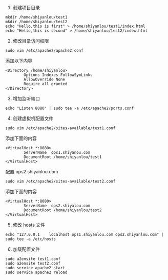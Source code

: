 1. 创建项目目录

```
mkdir /home/shiyanlou/test1
mkdir /home/shiyanlou/test2
echo "Hello,this is first" > /home/shiyanlou/test1/index.html
echo "Hello,this is second" > /home/shiyanlou/test2/index.html
```

2. 修改目录访问权限

```
sudo vim /etc/apache2/apache2.conf
```

添加以下内容

```
<Directory /home/shiyanlou>
        Options Indexes FollowSymLinks
        AllowOverride None
        Require all granted
</Directory>
```

3. 增加监听端口

```
echo "Listen 8080" | sudo tee -a /etc/apache2/ports.conf
```

4. 创建虚拟机配置文件

```
sudo vim /etc/apache2/sites-available/test1.conf
```

添加下面的内容

```
<VirtualHost *:8080>
        ServerName  ops1.shiyanou.com
        DocumentRoot /home/shiyanlou/test1
</VirtualHost>
```

配置 ops2.shiyanlou.com

```
sudo vim /etc/apache2/sites-available/test2.conf
```

添加下面的内容

```
<VirtualHost *:8080>
        ServerName  ops2.shiyalou.com
        DocumentRoot /home/shiyanlou/test2
</VirtualHost>
```

5. 修改 hosts 文件

```
echo "127.0.0.1    localhost ops1.shiyanlou.com ops2.shiyanlou.com" | sudo tee -a /etc/hosts
```

6. 加载配置文件

```
sudo a2ensite test1.conf
sudo a2ensite test2.conf
sudo service apache2 start
sudo service apache2 reload
```
